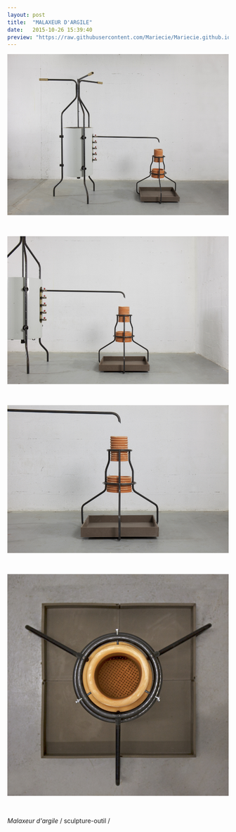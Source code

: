 ```yaml
---
layout: post
title:  "MALAXEUR D'ARGILE"
date:   2015-10-26 15:39:40
preview: "https://raw.githubusercontent.com/Mariecie/Mariecie.github.io/master/images/Francois-Dufeil-Malaxeur-preview-2020.jpg"
---
```


<img src="https://raw.githubusercontent.com/Mariecie/Mariecie.github.io/master/images/Francois-Dufeil-Malaxeur-2020.jpg" alt="Malaxeur d'argile.Francois Dufeil"> 
<p>&nbsp;</p> 

<img src="https://raw.githubusercontent.com/Mariecie/Mariecie.github.io/master/images/Francois-Dufeil-Malaxeur-detail-2020.jpg" alt="Malaxeur d'argile.Francois Dufeil"> 
<p>&nbsp;</p> 

<img src="https://raw.githubusercontent.com/Mariecie/Mariecie.github.io/master/images/Francois-Dufeil-Malaxeur-detail+-2020.jpg" alt="Malaxeur d'argile.Francois Dufeil"> 
<p>&nbsp;</p> 

<img src="https://raw.githubusercontent.com/Mariecie/Mariecie.github.io/master/images/Francois-Dufeil-Malaxeur-detail++-2020.jpg" alt="Malaxeur d'argile.Francois Dufeil"> 
<p>&nbsp;</p> 




<p style="text-align:justify">
<span style="font-style: italic;">Malaxeur d'argile</span> / sculpture-outil / 
</p>
<br>
